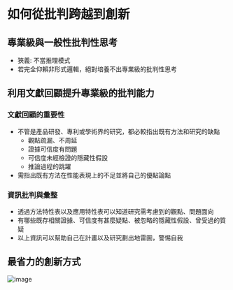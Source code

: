 # 如何從批判跨越到創新
## 專業級與一般性批判性思考
* 狹義: 不當推理模式
* 若完全仰賴非形式邏輯，絕對培養不出專業級的批判性思考
## 利用文獻回顧提升專業級的批判能力
### 文獻回顧的重要性
* 不管是產品研發、專利或學術界的研究，都必較指出既有方法和研究的缺點
   * 觀點疏漏、不周延
   * 證據可信度有問題
   * 可信度未經檢證的隱藏性假設
   * 推論過程的跳躍
* 需指出既有方法在性能表現上的不足並將自己的優點論點
### 資訊批判與彙整
* 透過方法特性表以及應用特性表可以知道研究需考慮到的觀點、問題面向
* 有哪些既存相關證據、可信度有甚麼疑點、被忽略的隱藏性假設、曾受過的質疑
* 以上資訊可以幫助自己在計畫以及研究劃出地雷圖，警惕自我
## 最省力的創新方式
![image](https://user-images.githubusercontent.com/62127656/156892653-507fb626-612f-4765-aba4-40540a6898a3.png)

